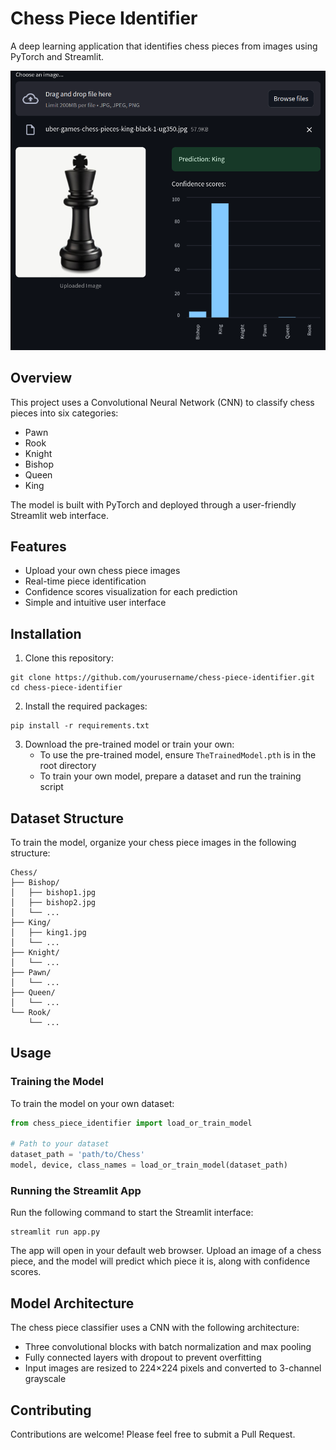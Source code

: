 # Chess Piece Identifier

A deep learning application that identifies chess pieces from images using PyTorch and Streamlit.

![Chess Piece Identifier](UsageExample.png)

## Overview

This project uses a Convolutional Neural Network (CNN) to classify chess pieces into six categories:
- Pawn
- Rook
- Knight
- Bishop
- Queen
- King

The model is built with PyTorch and deployed through a user-friendly Streamlit web interface.

## Features

- Upload your own chess piece images
- Real-time piece identification
- Confidence scores visualization for each prediction
- Simple and intuitive user interface

## Installation

1. Clone this repository:
```
git clone https://github.com/yourusername/chess-piece-identifier.git
cd chess-piece-identifier
```

2. Install the required packages:
```
pip install -r requirements.txt
```

3. Download the pre-trained model or train your own:
   - To use the pre-trained model, ensure `TheTrainedModel.pth` is in the root directory
   - To train your own model, prepare a dataset and run the training script

## Dataset Structure

To train the model, organize your chess piece images in the following structure:
```
Chess/
├── Bishop/
│   ├── bishop1.jpg
│   ├── bishop2.jpg
│   └── ...
├── King/
│   ├── king1.jpg
│   └── ...
├── Knight/
│   └── ...
├── Pawn/
│   └── ...
├── Queen/
│   └── ...
└── Rook/
    └── ...
```

## Usage

### Training the Model

To train the model on your own dataset:

```python
from chess_piece_identifier import load_or_train_model

# Path to your dataset
dataset_path = 'path/to/Chess'
model, device, class_names = load_or_train_model(dataset_path)
```

### Running the Streamlit App

Run the following command to start the Streamlit interface:

```
streamlit run app.py
```

The app will open in your default web browser. Upload an image of a chess piece, and the model will predict which piece it is, along with confidence scores.

## Model Architecture

The chess piece classifier uses a CNN with the following architecture:
- Three convolutional blocks with batch normalization and max pooling
- Fully connected layers with dropout to prevent overfitting
- Input images are resized to 224×224 pixels and converted to 3-channel grayscale


## Contributing

Contributions are welcome! Please feel free to submit a Pull Request.

